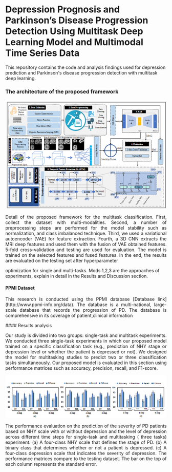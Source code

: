 # Depression Prognosis and Parkinson’s Disease Progression Detection Using Multitask Deep Learning Model and Multimodal Time Series Data
This repository contains the code and analysis findings used for depression prediction and Parkinson's disease progression detection with multitask deep learning.



### The architecture of the proposed framework 
![Alt text](Figures/figure2.png "framework")  
<p align="justify">
Detail of the proposed framework for the multitask classification. First, collect the dataset with multi-modalities. Second, a number of preprocessing
steps are performed for the model stability such as normalization, and class imbalanced technique. Third, we used a variational autoencoder (VAE) for feature
extraction. Fourth, a 3D CNN extracts the MRI deep features and used them with the fusion of VAE obtained features. 5-fold cross-validation and testing are
used for evaluation. The model is trained on the selected features and fused features. In the end, the results are evaluated on the testing set after hyperparameter
</p>
optimization for single and multi-tasks. Mods 1,2,3 are the approaches of experiments, explain in detail in the Results and Discussion section.

#### PPMI Dataset 
<p align="justify">
This research is conducted using the PPMI database [Database link](http://www.ppmi-info.org/data). The database is a multi-national, large-scale database that records the progression of PD. The database is comprehensive in its coverage of patient,clinical information
</p>
#### Results analysis
<p align="justify">
Our study is divided into two groups: single-task and multitask experiments. We conducted three single-task experiments in which our proposed model trained on a specific classification task (e.g., prediction of NHY stage or depression level or whether the patient is depressed or not). We designed the model for multitasking studies to predict two or three classification tasks simultaneously. Our proposed model is evaluated in this section using performance matrices such as accuracy, precision, recall, and F1-score.
</p>

![Alt text](Figures/figure1.png "Results")  

<p align="justify">
The performance evaluation on the prediction of the severity of PD patients based on NHY scale with or without depression and the level of depression across different time steps for single-task and multitasking ( three tasks) experiment. (a) A four-class NHY scale that defines the stage of PD. (b) A binary class that determines whether or not a patient is depressed. (c) A four-class depression scale that indicates the severity of depression. The performance matrices compare to the testing dataset. The bar on the top of each column represents the standard error.
</p>
